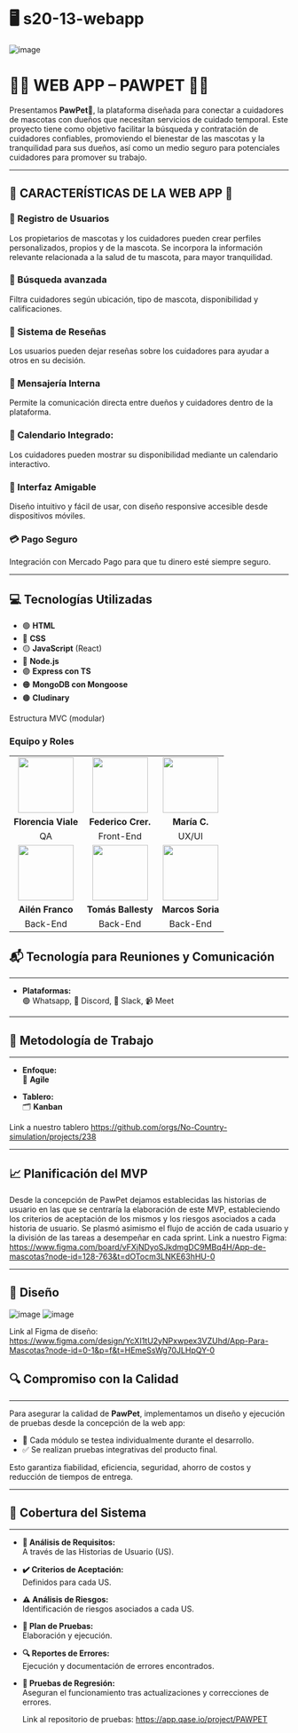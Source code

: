# 🖥️ s20-13-webapp

![image](https://github.com/user-attachments/assets/ba2c9dc4-db14-4aa8-a5dc-7137f188876f)



# 🐾🐾 WEB APP – PAWPET  🐾🐾

Presentamos **PawPet**🐾, la plataforma diseñada para conectar a cuidadores de mascotas con dueños que necesitan servicios de cuidado temporal. Este proyecto tiene como objetivo facilitar la búsqueda y contratación de cuidadores confiables, promoviendo el bienestar de las mascotas y la tranquilidad para sus dueños, así como un medio seguro para potenciales cuidadores para promover su trabajo. 

---  

## 🌟 CARACTERÍSTICAS DE LA WEB APP 🌟  

###  👤 Registro de Usuarios  
Los propietarios de mascotas y los cuidadores pueden crear perfiles personalizados, propios y de la mascota.
Se incorpora la información relevante relacionada a la salud de tu mascota, para mayor tranquilidad.   

###  📍 Búsqueda avanzada  
Filtra cuidadores según ubicación, tipo de mascota, disponibilidad y calificaciones.

### 📝 Sistema de Reseñas
Los usuarios pueden dejar reseñas sobre los cuidadores para ayudar a otros en su decisión.

### 📨 Mensajería Interna
Permite la comunicación directa entre dueños y cuidadores dentro de la plataforma.

### 📆 Calendario Integrado:
 Los cuidadores pueden mostrar su disponibilidad mediante un calendario interactivo.

### 📱 Interfaz Amigable  
Diseño intuitivo y fácil de usar, con diseño responsive accesible desde dispositivos móviles.

### 💳 Pago Seguro
Integración con Mercado Pago para que tu dinero esté siempre seguro. 

---  

## 💻 Tecnologías Utilizadas  

- 🟢 **HTML**  
- 🔵 **CSS**
- 🟡 **JavaScript** (React)  
- 🔴 **Node.js**
- 🟣 **Express con TS**
- 🟠 **MongoDB con Mongoose**
- 🟤 **Cludinary**

Estructura MVC (modular)

### **Equipo y Roles**  

<table align="center">
  <tr>
    <td align="center"><img src="https://avatars.githubusercontent.com/u/187040272?v=4" width="100"></td>
    <td align="center"><img src="https://avatars.githubusercontent.com/u/167582913?v=4" width="100"></td>
    <td align="center"><img src="https://avatars.githubusercontent.com/u/83506872?v=4" width="100"></td>
  </tr>
  <tr>
    <td align="center"><strong>Florencia Viale</strong></td>
    <td align="center"><strong>Federico Crer.</strong></td>
    <td align="center"><strong>María C.</strong></td>
  </tr>
  <tr>
    <td align="center">QA</td>
    <td align="center">Front-End</td>
    <td align="center">UX/UI</td>

  </tr>
  <tr>
    <td align="center"><img src="https://avatars.githubusercontent.com/u/93718475?v=4" width="100"></td>
    <td align="center"><img src="https://avatars.githubusercontent.com/u/114162800?v=4" width="100"></td>
    <td align="center"><img src="https://avatars.githubusercontent.com/u/96923894?v=4" width="100"></td>
  </tr>
  <tr>
    <td align="center"><strong>Ailén Franco</strong></td>
    <td align="center"><strong>Tomás Ballesty</strong></td>
    <td align="center"><strong> Marcos Soria </strong></td>
  </tr>
  <tr>
    <td align="center">Back-End</td>
    <td align="center">Back-End</td>
    <td align="center">Back-End</td>
  </tr>
</table>

## 📬 **Tecnología para Reuniones y Comunicación**  
---  
- **Plataformas:**  
  🟢 Whatsapp, 💬 Discord, 💼 Slack, 📹 Meet  

---  

## 🏃 **Metodología de Trabajo**  
---  

- **Enfoque:**  
  🚀 **Agile**  

- **Tablero:**  
  🗂️ **Kanban** 

Link  a nuestro tablero https://github.com/orgs/No-Country-simulation/projects/238

---  

## 📈 Planificación del MVP

Desde la concepción de PawPet dejamos establecidas las historias de usuario en las que se centraría la elaboración de este MVP, estableciendo los criterios de aceptación de los mismos y los riesgos asociados a cada historia de usuario. 
Se plasmó asimismo el flujo de acción de cada usuario y la división de las tareas a desempeñar en cada sprint.
Link a nuestro Figma: https://www.figma.com/board/vFXjNDyoSJkdmgDC9MBq4H/App-de-mascotas?node-id=128-763&t=dOTocm3LNKE63hHU-0

---

## 📔 Diseño

![image](https://github.com/user-attachments/assets/269b3c53-4031-4cc0-ada9-41a1a4aecb29)
![image](https://github.com/user-attachments/assets/b8dc9657-ca08-4164-a2fc-d10df834e1af)


Link al Figma de diseño: https://www.figma.com/design/YcXI1tU2yNPxwpex3VZUhd/App-Para-Mascotas?node-id=0-1&p=f&t=HEmeSsWg70JLHpQY-0

## 🔍 **Compromiso con la Calidad**  
---  

Para asegurar la calidad de **PawPet**, implementamos un diseño y ejecución de pruebas desde la concepción de la web app:  

- 🧪 Cada módulo se testea individualmente durante el desarrollo.  
- ✅ Se realizan pruebas integrativas del producto final.  

Esto garantiza fiabilidad, eficiencia, seguridad, ahorro de costos y reducción de tiempos de entrega.  

---  

## 🔌 **Cobertura del Sistema**  
---  

- **📜 Análisis de Requisitos:**  
  A través de las Historias de Usuario (US).  
  
- **✔️ Criterios de Aceptación:**  
  Definidos para cada US.  
  
- **⚠️ Análisis de Riesgos:**  
  Identificación de riesgos asociados a cada US.  
  
- **📝 Plan de Pruebas:**  
  Elaboración y ejecución.  
  
- **🔍 Reportes de Errores:**  
  Ejecución y documentación de errores encontrados.  
  
- **🔄 Pruebas de Regresión:**  
  Aseguran el funcionamiento tras actualizaciones y correcciones de errores.

  Link al repositorio de pruebas: https://app.qase.io/project/PAWPET
